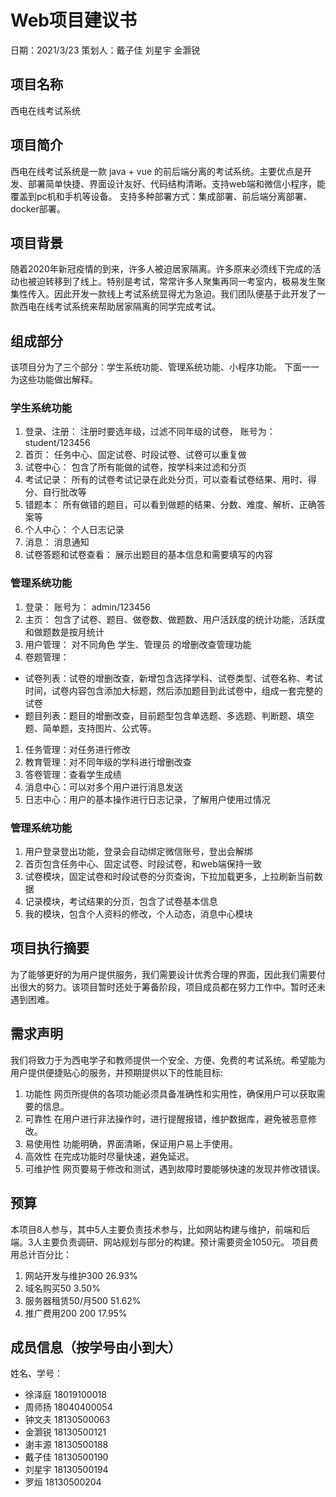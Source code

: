# Web项目建议书

日期：2021/3/23 策划人：戴子佳 刘星宇 金灏锐

## 项目名称

西电在线考试系统

## 项目简介

西电在线考试系统是一款 java + vue 的前后端分离的考试系统。主要优点是开发、部署简单快捷、界面设计友好、代码结构清晰。支持web端和微信小程序，能覆盖到pc机和手机等设备。 支持多种部署方式：集成部署、前后端分离部署、docker部署。

## 项目背景

随着2020年新冠疫情的到来，许多人被迫居家隔离。许多原来必须线下完成的活动也被迫转移到了线上。特别是考试，常常许多人聚集再同一考室内，极易发生聚集性传入。因此开发一款线上考试系统显得尤为急迫。我们团队便基于此开发了一款西电在线考试系统来帮助居家隔离的同学完成考试。

## 组成部分

该项目分为了三个部分：学生系统功能、管理系统功能、小程序功能。 下面一一为这些功能做出解释。

### 学生系统功能

1. 登录、注册： 注册时要选年级，过滤不同年级的试卷， 账号为：student/123456
2. 首页： 任务中心、固定试卷、时段试卷、试卷可以重复做
3. 试卷中心： 包含了所有能做的试卷，按学科来过滤和分页
4. 考试记录： 所有的试卷考试记录在此处分页，可以查看试卷结果、用时、得分、自行批改等
5. 错题本： 所有做错的题目，可以看到做题的结果、分数、难度、解析、正确答案等
6. 个人中心： 个人日志记录
7. 消息： 消息通知
8. 试卷答题和试卷查看： 展示出题目的基本信息和需要填写的内容

### 管理系统功能

1. 登录： 账号为： admin/123456
2. 主页： 包含了试卷、题目、做卷数、做题数、用户活跃度的统计功能，活跃度和做题数是按月统计
3. 用户管理： 对不同角色 学生、管理员 的增删改查管理功能
4. 卷题管理：

- 试卷列表：试卷的增删改查，新增包含选择学科、试卷类型、试卷名称、考试时间，试卷内容包含添加大标题，然后添加题目到此试卷中，组成一套完整的试卷
- 题目列表：题目的增删改查，目前题型包含单选题、多选题、判断题、填空题、简单题，支持图片、公式等。

1. 任务管理：对任务进行修改
2. 教育管理：对不同年级的学科进行增删改查
3. 答卷管理：查看学生成绩
4. 消息中心：可以对多个用户进行消息发送
5. 日志中心：用户的基本操作进行日志记录，了解用户使用过情况

### 管理系统功能

1. 用户登录登出功能，登录会自动绑定微信账号，登出会解绑
2. 首页包含任务中心、固定试卷、时段试卷，和web端保持一致
3. 试卷模块，固定试卷和时段试卷的分页查询，下拉加载更多，上拉刷新当前数据
4. 记录模块，考试结果的分页，包含了试卷基本信息
5. 我的模块，包含个人资料的修改，个人动态，消息中心模块

## 项目执行摘要

为了能够更好的为用户提供服务，我们需要设计优秀合理的界面，因此我们需要付出很大的努力。该项目暂时还处于筹备阶段，项目成员都在努力工作中。暂时还未遇到困难。

## 需求声明

我们将致力于为西电学子和教师提供一个安全、方便、免费的考试系统。希望能为用户提供便捷贴心的服务，并预期提供以下的性能目标:

1. 功能性 网页所提供的各项功能必须具备准确性和实用性，确保用户可以获取需要的信息。
2. 可靠性 在用户进行非法操作时，进行提醒报错，维护数据库，避免被恶意修改。
3. 易使用性 功能明确，界面清晰，保证用户易上手使用。
4. 高效性 在完成功能时尽量快速，避免延迟。
5. 可维护性 网页要易于修改和测试，遇到故障时要能够快速的发现并修改错误。

## 预算

本项目8人参与，其中5人主要负责技术参与，比如网站构建与维护，前端和后端。3人主要负责调研、网站规划与部分的构建。预计需要资金1050元。 项目费用总计百分比：

1. 网站开发与维护300 26.93%
2. 域名购买50 3.50%
3. 服务器租赁50/月500 51.62%
4. 推广费用200 200 17.95%

## 成员信息（按学号由小到大）

姓名、学号：

- 徐泽庭 18019100018
- 周师扬 18040400054
- 钟文夫 18130500063
- 金灏锐 18130500121
- 谢丰源 18130500188
- 戴子佳 18130500190
- 刘星宇 18130500194
- 罗烜 18130500204